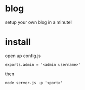 blog
====

setup your own blog in a minute!


install
=======

open up config.js
     
    exports.admin = '<admin username>'

then
   
    node server.js -p '<port>'

